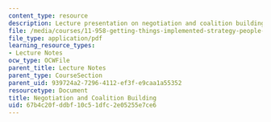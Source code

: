 ```yaml
---
content_type: resource
description: Lecture presentation on negotiation and coalition building.
file: /media/courses/11-958-getting-things-implemented-strategy-people-performance-and-leadership-january-iap-2009/67b4c20fddbf10c51dfc2e05255e7ce6_coalition_day1.pdf
file_type: application/pdf
learning_resource_types:
- Lecture Notes
ocw_type: OCWFile
parent_title: Lecture Notes
parent_type: CourseSection
parent_uid: 939724a2-7296-4112-ef3f-e9caa1a55352
resourcetype: Document
title: Negotiation and Coalition Building
uid: 67b4c20f-ddbf-10c5-1dfc-2e05255e7ce6
---
```

